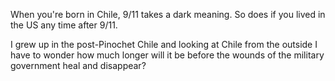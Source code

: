When you're born in Chile, 9/11 takes a dark meaning. So does if you lived in the US any time after 9/11.

I grew up in the post-Pinochet Chile and looking at Chile from the outside I have to wonder how much longer will it be before the wounds of the military government heal and disappear?
